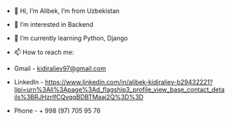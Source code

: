 - 👋 Hi, I’m Alibek, I’m from Uzbekistan
- 👀 I’m interested in Backend
- 🌱 I’m currently learning Python, Django


- 📫 How to reach me: 
-   Gmail - kidiraliev97@gmail.com
-   LinkedIn - https://www.linkedin.com/in/alibek-kidiraliev-b29432221?lipi=urn%3Ali%3Apage%3Ad_flagship3_profile_view_base_contact_details%3BRJHzrIfCQvqqBDBTMaaj2Q%3D%3D
-   Phone - + 998 (97) 705 95 76




